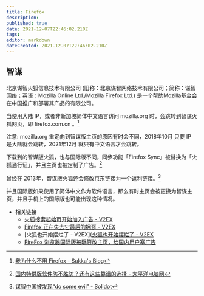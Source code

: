 ```yaml
---
title: Firefox
description: 
published: true
date: 2021-12-07T22:46:02.210Z
tags: 
editor: markdown
dateCreated: 2021-12-07T22:46:02.210Z
---
```


## 智谋

北京谋智火狐信息技术有限公司 (旧称：北京谋智网络技术有限公司；简称：谋智网络；英语：Mozilla Online Ltd./Mozilla Firefox Ltd.) 是一个帮助Mozilla基金会在中国推广和部署其产品的有限公司。 

当使用大陆 IP，或者非新加坡简体中文语言访问 mozilla.org 时，会跳转到智谋火狐网页，即 firefox.com.cn 。[^307140]

[^307140]: [我为什么不用 Firefox - Sukka's Blog](https://web.archive.org/web/20210307140152/https://blog.skk.moe/post/why-not-use-firefox/)

注意: mozilla.org 重定向到智谋版主页的原因有时会不同，2018年10月 只要 IP 是大陆就会跳转，2021年12月 就只有中文语言才会跳转。

下载到的智谋版火狐，也与国际版不同，同步功能「Firefox Sync」被替换为「火狐通行证」，并且主页也被定制了广告。[^13549785]

[^13549785]: [国内特供版软件防不胜防？还有这些靠谱的选择 - 太平洋电脑网](https://web.archive.org/web/20201030170141/https://pcedu.pconline.com.cn/1354/13549785.html)

曾经在 2013年，智谋版火狐还会修改京东链接为一个返利链接。[^37355]

[^37355]: [谋智中国被发现“do some evil” - Solidot](https://web.archive.org/web/20200903045651/https://www.solidot.org/story?sid=37355)

并且国际版如果使用了简体中文作为软件语言，那么有时主页会被更换为智谋主页，并且手机上的国际版也可能出现这种情况。

+ 相关链接
  + [火狐搜索起始页开始加入广告 - V2EX](https://web.archive.org/web/20211115072527/https://www.v2ex.com/t/500423)
  + [Firefox 正在失去它最后的拥趸 - V2EX](https://web.archive.org/web/20211115072526/https://www.v2ex.com/t/802450)
  + [火狐也开始摆烂了 - V2EX]([火狐也开始摆烂了 - V2EX](https://web.archive.org/web/20211207160732/https://v2ex.com/t/813358)  
  + [FireFox 浏览器国际版被曝篡改主页，给国内用户塞广告](https://web.archive.org/web/20211115043129/https://posts.careerengine.us/p/6187195848a01b473858640b)
